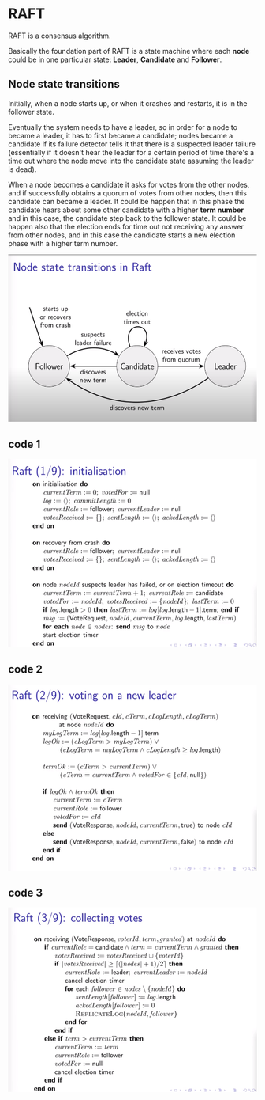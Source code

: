 # RAFT

RAFT is a consensus algorithm.

Basically the foundation part of RAFT is a state machine where each **node** could be in one particular state: **Leader**, **Candidate** and **Follower**.



## Node state transitions

Initially, when a node starts up, or when it crashes and restarts, it is in the follower state.

Eventually the system needs to have a leader, so in order for a node to became a leader, it has to first became a candidate; nodes became a candidate if its failure detector tells it that there is a suspected leader failure (essentially if it doesn't hear the leader for a certain period of time there's a time out where the node move into the candidate state assuming the leader is dead).

When a node becomes a candidate it asks for votes from the other nodes, and if successfully obtains a quorum of votes from other nodes, then this candidate can became a leader. It could be happen that in this phase the candidate hears about some other candidate with a higher **term number** and in this case, the candidate step back to the follower state. It could be happen also that the election ends for time out not receiving any answer from other nodes, and in this case the candidate starts a new election phase with a higher term number.

![image-20210113092002671](./imgs/raft-state-machine.png)



## code 1

![image-20210113092203984](./imgs/raft-code-1.png)



## code 2

![image-20210113093022154](./imgs/raft-code-2.png)



## code 3

![image-20210113093853017](./imgs/raft-code-3.png)



